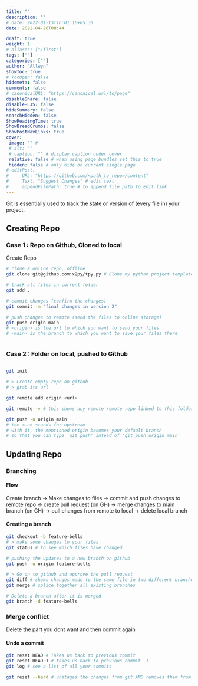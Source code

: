 ```yaml
---
title: ""
description: ""
# date: 2022-01-13T16:01:16+05:30
date: 2022-04-26T08:44

draft: true
weight: 1
# aliases: ["/first"]
tags: [""]
categories: [""]
author: "Allwyn"
showToc: true
# TocOpen: false
hidemeta: false
comments: false
# canonicalURL: "https://canonical.url/to/page"
disableShare: false
disableHLJS: false
hideSummary: false
searchHidden: false
ShowReadingTime: true
ShowBreadCrumbs: false
ShowPostNavLinks: true
cover:
 image: "" #
 # alt: ""
 # caption: "" # display caption under cover
 relative: false # when using page bundles set this to true
 hidden: false # only hide on current single page
# editPost:
#     URL: "https://github.com/<path_to_repo>/content"
#     Text: "Suggest Changes" # edit text
#     appendFilePath: true # to append file path to Edit link
---
```


Git is essentially used to track the state or version of (every file in) your project. 

## Creating Repo
### Case 1 : Repo on Github, Cloned to local

Create Repo
```bash
# clone a online repo, offline
git clone git@github.com:x2py/tpy.py # Clone my python project template

# track all files in current folder
git add .

# commit changes (confirm the changes)
git commit -m "final changes in version 2"

# push changes to remote (send the files to online storage)
git push origin main
# <origin> is the url to which you want to send your files
# <main> is the branch to which you want to save your files there 



```


### Case 2 : Folder on local, pushed to Github

```bash

git init

# > Create empty repo on github
# > grab its url

git remote add origin <url>

git remote -v # this shows any remote remote repo linked to this folder

git push -u origin main 
# the <-u> stands for upstream
# with it, the mentioned origin becomes your default branch
# so that you can type 'git push' intead of 'git push origin main'


```

## Updating Repo
### Branching
#### Flow
Create branch -> Make changes to files 
	-> commit and push changes to remote repo 
	-> create pull request (on GH)
	-> merge changes to main branch (on GH) 
	-> pull changes from remote to local
	-> delete local branch
	
#### Creating a branch
```bash
git checkout -b feature-bells
# > make some changes to your files
git status # to see which files have changed

# pushing the updates to a new branch on github
git push -u origin feature-bells 

# > Go on to github and approve the pull request
git diff # shows changes made to the same file in two different branches
git merge # splice together all existing branches

# Delete a branch after it is merged
git branch -d feature-bells

```


### Merge conflict
Delete the part you dont want and then commit again


#### Undo a commit
```bash
git reset HEAD # Takes us back to previous commit
git reset HEAD~1 # takes us back to previous commit -1
git log # see a list of all your commits

git reset --hard # unstages the changes from git AND removes them from the files too
```
